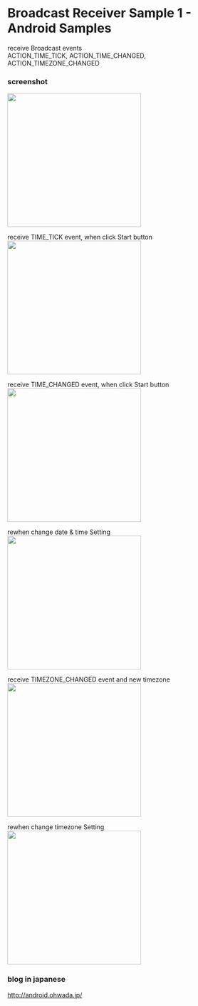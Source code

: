 Broadcast Receiver Sample 1 - Android Samples
===============

receive Broadcast events <br/>
ACTION_TIME_TICK,  ACTION_TIME_CHANGED, ACTION_TIMEZONE_CHANGED <br/>


### screenshot <br/>

<image src="https://raw.githubusercontent.com/ohwada/Android_Samples/master/BroadcastReceiverSample1/screenshot/screenshot_broadcast_receiver_main.png" width="300" /> <br/> 

receive TIME_TICK event, when click Start button <br/>
<image src="https://raw.githubusercontent.com/ohwada/Android_Samples/master/BroadcastReceiverSample1/screenshot/screenshot_broadcast_receiver_time_tick.png" width="300" /> <br/> 

receive TIME_CHANGED event, when click Start button <br/>
<image src="https://raw.githubusercontent.com/ohwada/Android_Samples/master/BroadcastReceiverSample1/screenshot/screenshot_broadcast_receiver_time_changed.png" width="300" /> <br/> 

 rewhen change date & time Setting <br/>
 <image src="https://raw.githubusercontent.com/ohwada/Android_Samples/master/BroadcastReceiverSample1/screenshot/screenshot_broadcast_receiver_setting_date_time.png" width="300" /> <br/>


receive TIMEZONE_CHANGED  event and new timezone <br/>
 <image src="https://raw.githubusercontent.com/ohwada/Android_Samples/master/BroadcastReceiverSample1/screenshot/screenshot_broadcast_receiver_timezone_changed.png" width="300" /> <br/>
 
 rewhen change timezone Setting <br/>
  <image src="https://raw.githubusercontent.com/ohwada/Android_Samples/master/BroadcastReceiverSample1/screenshot/screenshot_broadcast_receive_setting_timezone.png" width="300" /> <br/>

### blog in japanese
http://android.ohwada.jp/

